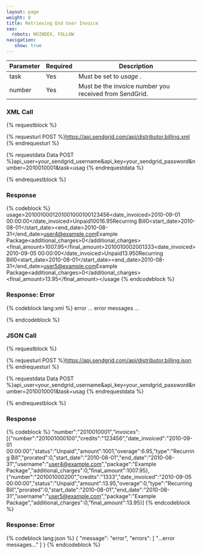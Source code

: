 ```yaml
---
layout: page
weight: 0
title: Retrieving End User Invoice
seo:
  robots: NOINDEX, FOLLOW
navigation:
   show: true
---
```


<table class="table table-bordered table-striped">
   <thead>
      <tr>
         <th>Parameter</th>
         <th>Required</th>
         <th>Description</th>
      </tr>
   </thead>
   <tbody>
      <tr>
         <td>task</td>
         <td>Yes</td>
         <td>
            Must be set to
            <em>usage</em>
            .
         </td>
      </tr>
      <tr>
         <td>number</td>
         <td>Yes</td>
         <td>Must be the invoice number you received from SendGrid.</td>
      </tr>
   </tbody>
</table>

### XML Call

{% requestblock %}

  {% requesturl POST %}https://api.sendgrid.com/api/distributor.billing.xml
  {% endrequesturl %}

  {% requestdata Data POST %}api_user=your_sendgrid_username&api_key=your_sendgrid_password&number=2010010001&task=usag
  {% endrequestdata %}

{% endrequestblock %}

### Response

{% codeblock %}
usage><number>2010010001</number><invoices><invoice><number>201001000100</number><credits>123456</credits><date_invoiced>2010-09-01 00:00:00</date_invoiced><status>Unpaid</status><amount>1001</amount><overage>6.95</overage><type>Recurring Bill</type><prorated>0</prorated><start_date>2010-08-01</start_date><end_date>2010-08-31</end_date><username>user4@example.com</username><package>Example Package</package><additional_charges>0</additional_charges><final_amount>1007.95</final_amount></invoice><invoice><number>201001000200</number><credits>1333</credits><date_invoiced>2010-09-05 00:00:00</date_invoiced><status>Unpaid</status><amount>13.95</amount><overage>0</overage><type>Recurring Bill</type><prorated>0</prorated><start_date>2010-08-01</start_date><end_date>2010-08-31</end_date><username>user5@example.com</username><package>Example Package</package><additional_charges>0</additional_charges><final_amount>13.95</final_amount></invoice></invoices></usage
{% endcodeblock %}
<h3>Response: Error</h3>
{% codeblock lang:xml %}
<?xml version="1.0" encoding="ISO-8859-1"?>

<result>
   <message>error</message>
   <errors>
      <error>... error messages ...</error>
   </errors>
</result>

{% endcodeblock %}

### JSON Call

{% requestblock %}

  {% requesturl POST %}https://api.sendgrid.com/api/distributor.billing.json
  {% endrequesturl %}

  {% requestdata Data POST %}api_user=your_sendgrid_username&api_key=your_sendgrid_password&number=2010010001&task=usag
  {% endrequestdata %}

{% endrequestblock %}

### Response

{% codeblock %}
"number":"2010010001","invoices":
[{"number":"201001000100","credits":"123456","date_invoiced":"2010-09-01
00:00:00","status":"Unpaid","amount":1001,"overage":6.95,"type":"Recurring
Bill","prorated":0,"start_date":"2010-08-01","end_date":"2010-08-31","username":"user4@example.com","package":"Example
Package","additional_charges":0,"final_amount":1007.95},{"number":"201001000200","credits":"1333","date_invoiced":"2010-09-05
00:00:00","status":"Unpaid","amount":13.95,"overage":0,"type":"Recurring
Bill","prorated":0,"start_date":"2010-08-01","end_date":"2010-08-31","username":"user5@example.com","package":"Example
Package","additional_charges":0,"final_amount":13.95}]
{% endcodeblock %}
<h3>Response: Error</h3>

{% codeblock lang:json %}
{
  "message": "error",
  "errors": [
    "...error messages..."
  ]
}
{% endcodeblock %}
